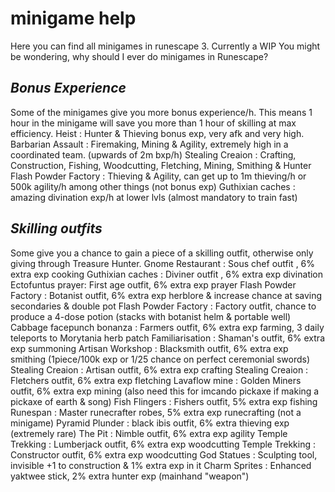 # minigame help
Here you can find all minigames in runescape 3.
Currently a WIP
You might be wondering, why should I ever do minigames in Runescape?

## _Bonus Experience_

Some of the minigames give you more bonus experience/h.
This means 1 hour in the minigame will save you more than 1 hour of skilling at max efficiency.
Heist : Hunter & Thieving bonus exp, very afk and very high.
Barbarian Assault : Firemaking, Mining & Agility, extremely high in a coordinated team. (upwards of 2m bxp/h)
Stealing Creaion : Crafting, Construction, Fishing, Woodcutting, Fletching, Mining, Smithing & Hunter
Flash Powder Factory : Thieving & Agility, can get up to 1m thieving/h or 500k agility/h among other things (not bonus exp)
Guthixian caches : amazing divination exp/h at lower lvls (almost mandatory to train fast)

## _Skilling outfits_

Some give you a chance to gain a piece of a skilling outfit, otherwise only giving through Treasure Hunter.
Gnome Restaurant : Sous chef outfit , 6% extra exp cooking
Guthixian caches : Diviner outfit , 6% extra exp divination
Ectofuntus prayer: First age outfit, 6% extra exp prayer
Flash Powder Factory : Botanist outfit, 6% extra exp herblore & increase chance at saving secondaries & double pot
Flash Powder Factory : Factory outfit, chance to produce a 4-dose potion (stacks with botanist helm & portable well)
Cabbage facepunch bonanza : Farmers outfit, 6% extra exp farming, 3 daily teleports to Morytania herb patch
Familiarisation : Shaman's outfit, 6% extra exp summoning
Artisan Workshop : Blacksmith outfit, 6% extra exp smithing (1piece/100k exp or 1/25 chance on perfect ceremonial swords)
Stealing Creaion : Artisan outfit, 6% extra exp crafting
Stealing Creaion : Fletchers outfit, 6% extra exp fletching
Lavaflow mine : Golden Miners outfit, 6% extra exp mining (also need this for imcando pickaxe if making a pickaxe of earth & song)
Fish Flingers : Fishers outfit, 5% extra exp fishing
Runespan : Master runecrafter robes, 5% extra exp runecrafting (not a minigame)
Pyramid Plunder : black ibis outfit, 6% extra thieving exp (extremely rare)
The Pit : Nimble outfit, 6% extra exp agility
Temple Trekking : Lumberjack outfit, 6% extra exp woodcutting
Temple Trekking : Constructor outfit, 6% extra exp woodcutting
God Statues : Sculpting tool, invisible +1 to construction & 1% extra exp in it
Charm Sprites : Enhanced yaktwee stick, 2% extra hunter exp (mainhand "weapon")